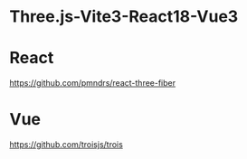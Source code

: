 # Three.js-Vite3-React18-Vue3

# React
https://github.com/pmndrs/react-three-fiber

# Vue
https://github.com/troisjs/trois